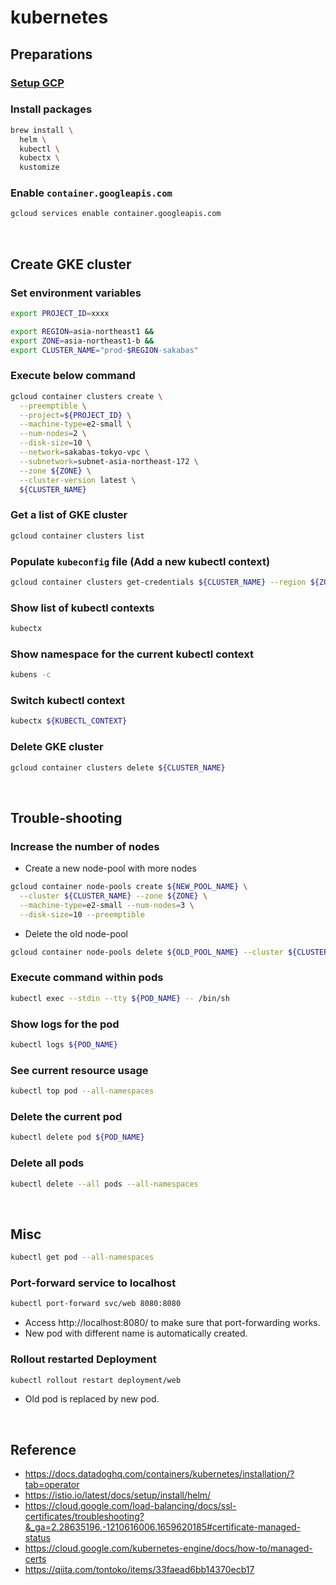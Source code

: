 # kubernetes
## Preparations
### [Setup GCP](https://github.com/yumaeda/gcp/blob/main/README.md)
### Install packages
```sh
brew install \
  helm \
  kubectl \
  kubectx \
  kustomize
```
### Enable `container.googleapis.com`
```zsh
gcloud services enable container.googleapis.com
```

&nbsp;

## Create GKE cluster
### Set environment variables
```zsh
export PROJECT_ID=xxxx
```
```zsh
export REGION=asia-northeast1 &&
export ZONE=asia-northeast1-b &&
export CLUSTER_NAME="prod-$REGION-sakabas"
```
### Execute below command
```zsh
gcloud container clusters create \
  --preemptible \
  --project=${PROJECT_ID} \
  --machine-type=e2-small \
  --num-nodes=2 \
  --disk-size=10 \
  --network=sakabas-tokyo-vpc \
  --subnetwork=subnet-asia-northeast-172 \
  --zone ${ZONE} \
  --cluster-version latest \
  ${CLUSTER_NAME}
```
### Get a list of GKE cluster
```zsh
gcloud container clusters list
```
### Populate `kubeconfig` file (Add a new kubectl context)
```zsh
gcloud container clusters get-credentials ${CLUSTER_NAME} --region ${ZONE} --project ${PROJECT_ID}
```
### Show list of kubectl contexts
```zsh
kubectx
```
### Show namespace for the current kubectl context
```zsh
kubens -c
```
### Switch kubectl context
```zsh
kubectx ${KUBECTL_CONTEXT}
```

### Delete GKE cluster
```zsh
gcloud container clusters delete ${CLUSTER_NAME}
```

&nbsp;

## Trouble-shooting
### Increase the number of nodes
- Create a new node-pool with more nodes
```zsh
gcloud container node-pools create ${NEW_POOL_NAME} \
  --cluster ${CLUSTER_NAME} --zone ${ZONE} \
  --machine-type=e2-small --num-nodes=3 \
  --disk-size=10 --preemptible
```
- Delete the old node-pool
```zsh
gcloud container node-pools delete ${OLD_POOL_NAME} --cluster ${CLUSTER_NAME} --zone ${ZONE}
```
### Execute command within pods
```zsh
kubectl exec --stdin --tty ${POD_NAME} -- /bin/sh
```
### Show logs for the pod
```zsh
kubectl logs ${POD_NAME}
```
### See current resource usage
```zsh
kubectl top pod --all-namespaces
```
### Delete the current pod
```zsh
kubectl delete pod ${POD_NAME}
```
### Delete all pods
```zsh
kubectl delete --all pods --all-namespaces
```

&nbsp;

## Misc
```zsh
kubectl get pod --all-namespaces
```
### Port-forward service to localhost
```zsh
kubectl port-forward svc/web 8080:8080
```
- Access http://localhost:8080/ to make sure that port-forwarding works.
- New pod with different name is automatically created.
### Rollout restarted Deployment
```zsh
kubectl rollout restart deployment/web
```
- Old pod is replaced by new pod.

&nbsp;

## Reference
- https://docs.datadoghq.com/containers/kubernetes/installation/?tab=operator
- https://istio.io/latest/docs/setup/install/helm/
- https://cloud.google.com/load-balancing/docs/ssl-certificates/troubleshooting?&_ga=2.28635196.-1210616006.1659620185#certificate-managed-status
- https://cloud.google.com/kubernetes-engine/docs/how-to/managed-certs
- https://qiita.com/tontoko/items/33faead6bb14370ecb17
